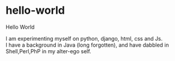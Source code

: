 # hello-world

Hello World

I am experimenting myself on python, django, html, css and Js. <br>
I have a background in Java (long forgotten), and have dabbled in Shell,Perl,PhP in my alter-ego self.
